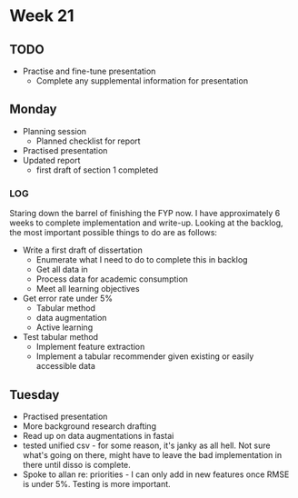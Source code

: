 # Week 21
## TODO
- Practise and fine-tune presentation 
  - Complete any supplemental information for presentation

## Monday
- Planning session
  - Planned checklist for report
- Practised presentation 
- Updated report
  - first draft of section 1 completed

### LOG
Staring down the barrel of finishing the FYP now. I have approximately 6 weeks to complete implementation and write-up. Looking at the backlog, the most important possible things to do are as follows: 
- Write a first draft of dissertation
  - Enumerate what I need to do to complete this in backlog
  - Get all data in
  - Process data for academic consumption
  - Meet all learning objectives
- Get error rate under 5%
  - Tabular method
  - data augmentation
  - Active learning
- Test tabular method
  - Implement feature extraction
  - Implement a tabular recommender given existing or easily accessible data

## Tuesday 
- Practised presentation
- More background research drafting
- Read up on data augmentations in fastai 
- tested unified csv - for some reason, it's janky as all hell. Not sure what's going on there, might have to leave the bad implementation in there until disso is complete. 
- Spoke to allan re: priorities - I can only add in new features once RMSE is under 5%. Testing is more important.  

